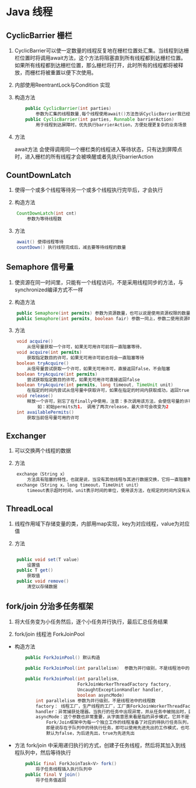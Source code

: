 # Java 线程

## CyclicBarrier 栅栏

1. CyclicBarrier可以使一定数量的线程反复地在栅栏位置处汇集。当线程到达栅栏位置时将调用await方法，这个方法将阻塞直到所有线程都到达栅栏位置。如果所有线程都到达栅栏位置，那么栅栏将打开，此时所有的线程都将被释放，而栅栏将被重置以便下次使用。

2. 内部使用ReentrantLock与Condition 实现

3. 构造方法

    ``` java
        public CyclicBarrier(int parties)  
            参数为汇集的线程数量,每个线程使用await()方法告诉CyclicBarrier我已经到达了屏障，然后当前线程被阻塞
        public CyclicBarrier(int parties, Runnable barrierAction)
            用于线程到达屏障时，优先执行barrierAction，方便处理更复杂的业务场景
    ```
   
4. 方法
    
    await方法 会使得调用同一个栅栏类的线程进入等待状态，只有达到屏障点时，进入栅栏的所有线程才会被唤醒或者先执行barrierAction
    
## CountDownLatch 

1. 使得一个或多个线程等待另一个或多个线程执行完毕后，才会执行

2. 构造方法

``` java
    CountDownLatch(int cnt)
        参数为等待线程数
``` 

3. 方法

``` java
    await() 使得线程等待
    countDown() 执行线程完成后，减去要等待线程的数量
``` 

## Semaphore 信号量

1. 使资源在同一时间里，只能有一个线程访问，不是采用线程同步的方法，与synchronized编译方式不一样

2. 构造方法

``` java
    public Semaphore(int permits) 参数为资源数量，也可以说是使用资源权限的数量
    public Semaphore(int permits, boolean fair) 参数一同上，参数二使用资源时为公平模式，还是非公平模式 
```

3. 方法

``` java
    void acquire()
        从信号量获取一个许可，如果无可用许可前将一直阻塞等待，
    void acquire(int permits) 
        获取指定数目的许可，如果无可用许可前也将会一直阻塞等待
    boolean tryAcquire()
        从信号量尝试获取一个许可，如果无可用许可，直接返回false，不会阻塞
    boolean tryAcquire(int permits)
        尝试获取指定数目的许可，如果无可用许可直接返回false
    boolean tryAcquire(int permits, long timeout, TimeUnit unit)
        在指定的时间内尝试从信号量中获取许可，如果在指定的时间内获取成功，返回true，否则返回false
    void release()
        释放一个许可，别忘了在finally中使用，注意：多次调用该方法，会使信号量的许可数增加，达到动态扩展的效果，
            如：初始permits为1， 调用了两次release，最大许可会改变为2
    int availablePermits()
        获取当前信号量可用的许可
``` 

## Exchanger 

1. 可以交换两个线程的数据

2. 方法
  
``` java
    exchange（String x）
        方法具有阻塞的特性，也就是说，当没有其他线程与其进行数据交换，它将一直阻塞等待。
    exchange（String x，long timeout，TimeUnit unit）
        timeout表示超时时间，unit表示时间的单位，使用该方法，在规定的时间内没有从其他线程获取数据，将抛出超时异常。
``` 

## ThreadLocal

1. 线程作用域下存储变量的类，内部用map实现，key为对应线程，value为对应值

2. 方法

``` java

    public void set(T value) 
        设置值
    public T get()
        获取值
    public void remove()
        清空以存储数据

```

## fork/join 分治多任务框架

1. 将大任务变为小任务然后，逐个小任务并行执行，最后汇总任务结果

2. fork/join 线程池 ForkJoinPool

* 构造方法

    ``` java
        public ForkJoinPool() 默认构造
        
        public ForkJoinPool(int parallelism)  参数为并行级别，不是线程池中的线程数
    
        public ForkJoinPool(int parallelism,
                            ForkJoinWorkerThreadFactory factory,
                            UncaughtExceptionHandler handler,
                            boolean asyncMode) 
            int parallelism 参数为并行级别，不是线程池中的线程数
            factory： 线程工厂，生产线程的工厂，工厂类ForkJoinWorkerThreadFactory
            handler：异常捕获处理器。当执行的任务中出现异常，并从任务中被抛出时，就会被handler捕获
            asyncMode：这个参数也非常重要，从字面意思来看是指的异步模式，它并不是说Fork/Join框架是采用同步模式还是采用异步模式工作。
                Fork/Join框架中为每一个独立工作的线程准备了对应的待执行任务队列，这个任务队列是使用数组进行组合的双向队列。
                即是说存在于队列中的待执行任务，即可以使用先进先出的工作模式，也可以使用后进先出的工作模式。
                默认为false，为后进先出，true为先进先出
    ```

* 方法
fork/join 中采用递归执行的方式，创建子任务线程，然后将其加入到线程队列中，然后等待执行   

    ``` java
        public final ForkJoinTask<V> fork()  
            将子任务线程插入执行队列中
        public final V join()
            将子任务值返回
    ``` 